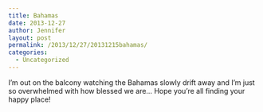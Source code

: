 ```yaml
---
title: Bahamas
date: 2013-12-27
author: Jennifer
layout: post
permalink: /2013/12/27/20131215bahamas/
categories:
  - Uncategorized
---
```

I&#8217;m out on the balcony watching the Bahamas slowly drift away and I&#8217;m just so overwhelmed with how blessed we are&#8230; Hope you&#8217;re all finding your happy place!
